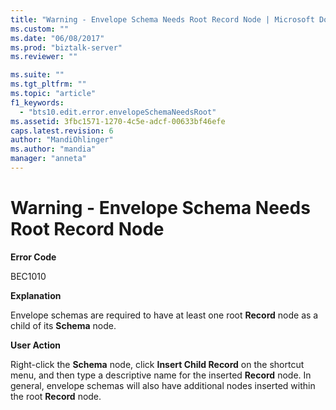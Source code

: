 ```yaml
---
title: "Warning - Envelope Schema Needs Root Record Node | Microsoft Docs"
ms.custom: ""
ms.date: "06/08/2017"
ms.prod: "biztalk-server"
ms.reviewer: ""

ms.suite: ""
ms.tgt_pltfrm: ""
ms.topic: "article"
f1_keywords: 
  - "bts10.edit.error.envelopeSchemaNeedsRoot"
ms.assetid: 3fbc1571-1270-4c5e-adcf-00633bf46efe
caps.latest.revision: 6
author: "MandiOhlinger"
ms.author: "mandia"
manager: "anneta"
---
```

# Warning - Envelope Schema Needs Root Record Node
**Error Code**  
  
 BEC1010  
  
 **Explanation**  
  
 Envelope schemas are required to have at least one root **Record** node as a child of its **Schema** node.  
  
 **User Action**  
  
 Right-click the **Schema** node, click **Insert Child Record** on the shortcut menu, and then type a descriptive name for the inserted **Record** node. In general, envelope schemas will also have additional nodes inserted within the root **Record** node.